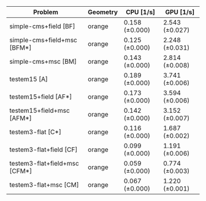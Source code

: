 | Problem                       | Geometry |      CPU [1/s] |      GPU [1/s] |
| ----------------------------- | -------- | -------------- | -------------- |
| simple-cms+field [BF]         | orange   | 0.158 (±0.000) | 2.543 (±0.027) |
| simple-cms+field+msc [BFM*]   | orange   | 0.125 (±0.000) | 2.248 (±0.031) |
| simple-cms+msc [BM]           | orange   | 0.143 (±0.000) | 2.814 (±0.008) |
| testem15 [A]                  | orange   | 0.189 (±0.000) | 3.741 (±0.006) |
| testem15+field [AF*]          | orange   | 0.173 (±0.000) | 3.594 (±0.006) |
| testem15+field+msc [AFM*]     | orange   | 0.142 (±0.000) | 3.152 (±0.007) |
| testem3-flat [C*]             | orange   | 0.116 (±0.000) | 1.687 (±0.002) |
| testem3-flat+field [CF]       | orange   | 0.099 (±0.000) | 1.191 (±0.006) |
| testem3-flat+field+msc [CFM*] | orange   | 0.059 (±0.000) | 0.774 (±0.003) |
| testem3-flat+msc [CM]         | orange   | 0.067 (±0.000) | 1.220 (±0.001) |
